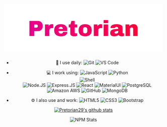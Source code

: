 <h1 align="center">
  <img src="https://raw.githubusercontent.com/pretorian29/pretorian29/main/assets/Pretorian.svg" alt="Pretorian29" />
</h1>

<div align = "center">

- 🚀 I use daily:
    ![Git](https://img.shields.io/badge/-Git-black?style=plastic&logo=git)
    ![VS Code](https://img.shields.io/badge/-VS%20Code-007ACC?style=plastic&logo=visual-studio-code) 
    
- 💻 I work using:
    ![JavaScript](https://img.shields.io/badge/-JavaScript-black?style=plastic&logo=javascript)
    ![Python](https://img.shields.io/badge/-Python-8fcfd1?style=plastic&logo=Python)  
    ![Shell](https://img.shields.io/badge/-Shell-blasck?style=plastic&logo=Shell)  
    ![Node.JS](https://img.shields.io/badge/-Node.JS-black?style=plastic&logo=Node.js) 
    ![Express.JS](https://img.shields.io/badge/-Express.JS-c7b198?style=plastic&logo=Express.JS)
    ![React](https://img.shields.io/badge/-React-3b2e5a?style=plastic&logo=react)
    ![MaterialUI](https://img.shields.io/badge/-MatrialUI-0081CB?style=plastic&logo=material-UI)
    ![PostgreSQL](https://img.shields.io/badge/-PostgreSQL-336791?style=plastic&logo=postgresql)
    ![Amazon AWS](https://img.shields.io/badge/Amazon%20AWS-232F3E?style=plastic&logo=amazon-aws)
    ![GitHub](https://img.shields.io/badge/-GitHub-181717?style=plastic&logo=github)
    ![MongoDB](https://img.shields.io/badge/-MongoDB-black?style=plastic&logo=mongodb)
  
- ⚙️ I also use and work: 
    ![HTML5](https://img.shields.io/badge/-HTML5-E34F26?style=plastic&logo=html5&logoColor=white)
    ![CSS3](https://img.shields.io/badge/-CSS3-1572B6?style=plastic&logo=css3)
    ![Bootstrap](https://img.shields.io/badge/-Bootstrap-563D7C?style=plastic&logo=bootstrap)
</div>

<div align = "center">

[![Pretorian29's github stats](https://github-readme-stats.vercel.app/api?username=Pretorian29&theme=dark&show_icons=true)](https://github.com/Pretorian29)
</div>

<div align = "center">

![NPM Stats](https://img.shields.io/endpoint?url=https%3A%2F%2Fraw.githubusercontent.com%2Fpretorian29%2Fgithub-readme-npm-downloads%2Fmaster%2Fstats.json)
</div>